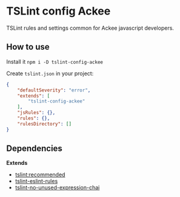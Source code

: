 TSLint config Ackee
====================

TSLint rules and settings common for Ackee javascript developers.

How to use
----------

Install it `npm i -D tslint-config-ackee`

Create `tslint.json` in your project:

```json
{
    "defaultSeverity": "error",
    "extends": [
        "tslint-config-ackee"
    ],
    "jsRules": {},
    "rules": {},
    "rulesDirectory": []
}
```

Dependencies
------------

**Extends**

* [tslint:recommended](https://github.com/palantir/tslint/blob/master/src/configs/recommended.ts)
* [tslint-eslint-rules](https://github.com/buzinas/tslint-eslint-rules)
* [tslint-no-unused-expression-chai](https://github.com/kwonoj/tslint-no-unused-expression-chai)

